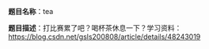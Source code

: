 **题目名称**：tea

**题目描述**：打比赛累了吧？喝杯茶休息一下？学习资料：https://blog.csdn.net/gsls200808/article/details/48243019